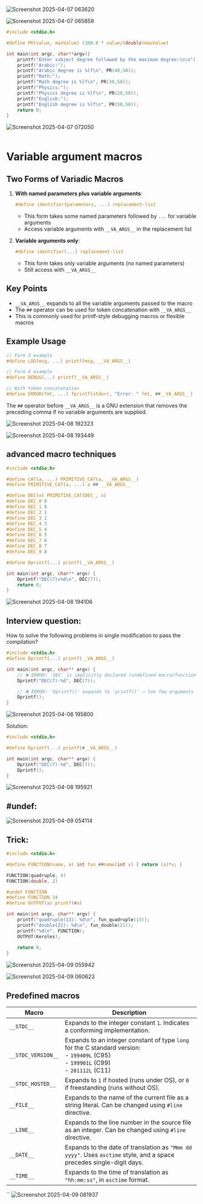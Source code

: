 ![Screenshot 2025-04-07 063620](https://github.com/user-attachments/assets/55da3349-9132-44e6-9584-2443bbb7df17)



![Screenshot 2025-04-07 065859](https://github.com/user-attachments/assets/9cdbef91-bc27-4e5b-ab39-72a2c0b95f55)
```C
#include <stdio.h>

#define PR(value, maxValue) (100.0 * value/(double)maxValue)

int main(int argc, char**argv){
    printf("Enter subject degree followed by the maximum degree:\n\n");
    printf("Arabic:");
    printf("Arabic degree is %lf\n", PR(40,50));
    printf("Math:");
    printf("Math degree is %lf\n", PR(30,50));
    printf("Physics:");
    printf("Physics degree is %lf\n", PR(20,50));
    printf("English:");
    printf("English degree is %lf\n", PR(50,50));
	return 0;
}
```

![Screenshot 2025-04-07 072050](https://github.com/user-attachments/assets/98f5f6bf-1b5d-4311-8bc8-8fa89ac6996d)


```
```
# Variable argument macros 


## Two Forms of Variadic Macros

1. **With named parameters plus variable arguments**:
   ```c
   #define identifier(parameters, ...) replacement-list
   ```
   - This form takes some named parameters followed by `...` for variable arguments
   - Access variable arguments with `__VA_ARGS__` in the replacement list

2. **Variable arguments only**:
   ```c
   #define identifier(...) replacement-list
   ```
   - This form takes only variable arguments (no named parameters)
   - Still access with `__VA_ARGS__`

## Key Points

- `__VA_ARGS__` expands to all the variable arguments passed to the macro
- The `##` operator can be used for token concatenation with `__VA_ARGS__`
- This is commonly used for printf-style debugging macros or flexible macros

## Example Usage

```c
// Form 3 example
#define LOG(msg, ...) printf(msg, __VA_ARGS__)

// Form 4 example
#define DEBUG(...) printf(__VA_ARGS__)

// With token concatenation
#define ERROR(fmt, ...) fprintf(stderr, "Error: " fmt, ##__VA_ARGS__)
```

The `##` operator before `__VA_ARGS__` is a GNU extension that removes the preceding comma if no variable arguments are supplied.

![Screenshot 2025-04-08 192323](https://github.com/user-attachments/assets/36e9806b-3189-4b74-9ca4-c1df5c189e2d)


![Screenshot 2025-04-08 193449](https://github.com/user-attachments/assets/c83fafd6-23b0-4c3e-9b85-4530bccf60ba)

## advanced macro techniques
```C
#include <stdio.h>

#define CAT(a, ...) PRIMITIVE_CAT(a, __VA_ARGS__)
#define PRIMITIVE_CAT(a, ...) a ## __VA_ARGS__

#define DEC(x) PRIMITIVE_CAT(DEC_, x)
#define DEC_0 0
#define DEC_1 0
#define DEC_2 1
#define DEC_3 2
#define DEC_4 3
#define DEC_5 4
#define DEC_6 5
#define DEC_7 6
#define DEC_8 7
#define DEC_9 8

#define Dprintf(...) printf(__VA_ARGS__)

int main(int argc, char** argv) {
    Dprintf("DEC(7)=%d\n", DEC(7));
    return 0;
}
```
![Screenshot 2025-04-08 194106](https://github.com/user-attachments/assets/a01505ca-0f61-47e9-ba38-90c8fb8dcdc9)

## Interview question:
How to solve the following problems in single modification to pass the compilation?
```C
#include <stdio.h> 
#define Dprintf(...) printf(__VA_ARGS__)  

int main(int argc, char** argv) {
    // ❌ ERROR: 'DEC' is implicitly declared (undefined macro/function)
    Dprintf("DEC(7)-%d", DEC(7));  

    // ❌ ERROR: 'Dprintf()' expands to 'printf()' → too few arguments
    Dprintf();  
}
```
![Screenshot 2025-04-08 195800](https://github.com/user-attachments/assets/c999c013-03d3-4ec0-a62a-faff650ed12a)

Solution:
```C
#include <stdio.h>  

#define Dprintf(...) printf(#__VA_ARGS__)  

int main(int argc, char** argv) {
    Dprintf("DEC(7)-%d", DEC(7));  
    Dprintf();  
}
```
![Screenshot 2025-04-08 195921](https://github.com/user-attachments/assets/835e69e3-ce4f-4e7c-894e-6f87fd674083)

## #undef:
![Screenshot 2025-04-09 054114](https://github.com/user-attachments/assets/c7c70a2b-5f2a-4808-8329-4f9acce50941)

## Trick:
```C
#include <stdio.h>

#define FUNCTION(name, a) int fun_##name(int x) { return (a)*x; }

FUNCTION(quadruple, 4)
FUNCTION(double, 2)

#undef FUNCTION
#define FUNCTION 34
#define OUTPUT(a) printf(#a)

int main(int argc, char** argv) {
    printf("quadruple(13): %d\n", fun_quadruple(13));
    printf("double(21): %d\n", fun_double(21));
    printf("%d\n", FUNCTION);
    OUTPUT(Keroles);    
    
    return 0;
}
```
![Screenshot 2025-04-09 055942](https://github.com/user-attachments/assets/9e4fae14-5b03-4da7-9286-88583e5de5cd)


![Screenshot 2025-04-09 060623](https://github.com/user-attachments/assets/e412d381-a329-4e65-ac59-7f043761b155)


## Predefined macros

| **Macro**             | **Description**                                                                                                                                               |
|-----------------------|---------------------------------------------------------------------------------------------------------------------------------------------------------------|
| `__STDC__`            | Expands to the integer constant `1`. Indicates a conforming implementation.                                                                                   |
| `__STDC_VERSION__`    | Expands to an integer constant of type `long` for the C standard version:<br>- `199409L` (C95)<br>- `199901L` (C99)<br>- `201112L` (C11)                      |
| `__STDC_HOSTED__`     | Expands to `1` if hosted (runs under OS), or `0` if freestanding (runs without OS).                                                                           |
| `__FILE__`            | Expands to the name of the current file as a string literal. Can be changed using `#line` directive.                                                          |
| `__LINE__`            | Expands to the line number in the source file as an integer. Can be changed using `#line` directive.                                                          |
| `__DATE__`            | Expands to the date of translation as `"Mmm dd yyyy"`. Uses `asctime` style, and a space precedes single-digit days.                                          |
| `__TIME__`            | Expands to the time of translation as `"hh:mm:ss"`, in `asctime` format.                                                                                      |

``
![Screenshot 2025-04-09 061937](https://github.com/user-attachments/assets/20c245c7-e5e7-43c2-ba20-7e8dbb9dfa69)
